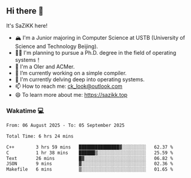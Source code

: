 ## Hi there 👋

It's SaZiKK here!

- 🏔️ I'm a Junior majoring in Computer Science  at USTB (University of Science and Technology Beijing).
- 🧑‍🎓 I'm planning to pursue a Ph.D. degree in the field of operating systems！
- 🚀 I'm a OIer and ACMer.
- 🔭 I’m currently working on a simple compiler.
- 🌱 I'm currently delving deep into operating systems.
- 📫 How to reach me: ck_look@outlook.com
- 😄 To learn more about me: https://sazikk.top

  
<!--
**SaZiKK/SaZiKK** is a ✨ _special_ ✨ repository because its `README.md` (this file) appears on your GitHub profile.

Here are some ideas to get you started:

- 🔭 I’m currently working on ...
- 🌱 I’m currently learning ...
- 👯 I’m looking to collaborate on ...
- 🤔 I’m looking for help with ...
- 💬 Ask me about ...
- 📫 How to reach me: ...
- 😄 Pronouns: ...
- ⚡ Fun fact: ...
-->

### Wakatime 💻

<!--START_SECTION:waka-->

```txt
From: 06 August 2025 - To: 05 September 2025

Total Time: 6 hrs 24 mins

C++        3 hrs 59 mins   ███████████████▓░░░░░░░░░   62.37 %
C          1 hr 38 mins    ██████▒░░░░░░░░░░░░░░░░░░   25.59 %
Text       26 mins         █▓░░░░░░░░░░░░░░░░░░░░░░░   06.82 %
JSON       9 mins          ▓░░░░░░░░░░░░░░░░░░░░░░░░   02.36 %
Makefile   6 mins          ▒░░░░░░░░░░░░░░░░░░░░░░░░   01.65 %
```

<!--END_SECTION:waka-->
